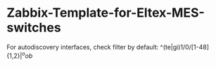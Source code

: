 # Zabbix-Template-for-Eltex-MES-switches
For autodiscovery interfaces, check filter by default: ^(te|gi)1\/0\/[1-48]{1,2}$|^oob$

